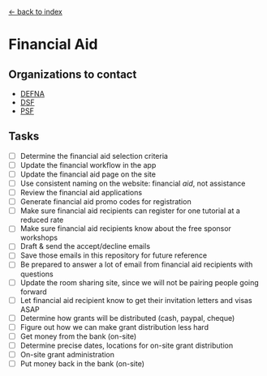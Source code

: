 [<- back to index](../README.md)

# Financial Aid

## Organizations to contact

- [DEFNA](http://www.defna.org/)
- [DSF](https://www.djangoproject.com/foundation/)
- [PSF](https://www.python.org/psf/grants/)

## Tasks

- [ ] Determine the financial aid selection criteria
- [ ] Update the financial workflow in the app
- [ ] Update the financial aid page on the site
- [ ] Use consistent naming on the website: financial *aid*, not assistance
- [ ] Review the financial aid applications
- [ ] Generate financial aid promo codes for registration
- [ ] Make sure financial aid recipients can register for one tutorial at a reduced rate
- [ ] Make sure financial aid recipients know about the free sponsor workshops
- [ ] Draft & send the accept/decline emails
- [ ] Save those emails in this repository for future reference
- [ ] Be prepared to answer a lot of email from financial aid recipients with questions
- [ ] Update the room sharing site, since we will not be pairing people going forward
- [ ] Let financial aid recipient know to get their invitation letters and visas ASAP
- [ ] Determine how grants will be distributed (cash, paypal, cheque)
- [ ] Figure out how we can make grant distribution less hard
- [ ] Get money from the bank (on-site)
- [ ] Determine precise dates, locations for on-site grant distribution
- [ ] On-site grant administration
- [ ] Put money back in the bank (on-site)
